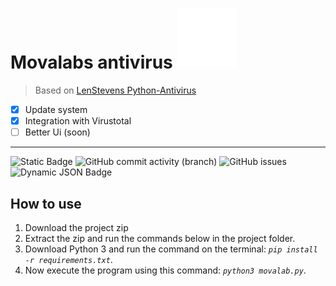 # Movalabs antivirus ![logo](res/ico/AntiVirus_icoWhite.svg) 

> Based on [LenStevens Python-Antivirus](<https://github.com/Len-Stevens/Python-Antivirus>)

- [x] Update system
- [x] Integration with Virustotal
- [ ] Better Ui (soon)
---

![Static Badge](https://img.shields.io/badge/Made_with-python-yellow?style=flat&logo=python&logoColor=yellow) ![GitHub commit activity (branch)](https://img.shields.io/github/commit-activity/t/Hsp4m/movalabs) ![GitHub issues](https://img.shields.io/github/issues-raw/Hsp4m/movalabs?style=flat) ![Dynamic JSON Badge](https://img.shields.io/badge/dynamic/json?url=https%3A%2F%2Fraw.githubusercontent.com%2FHSp4m%2Fmovalabs%2Fmain%2Fsettings%2Fversion.json&query=%24.version&label=Latest%20version&color=purple)

## How to use

1. Download the project zip
2. Extract the zip and run the commands below in the project folder.
3. Download Python 3 and run the command on the terminal: *`pip install -r requirements.txt`*.
4. Now execute the program using this command: *`python3 movalab.py`*.
